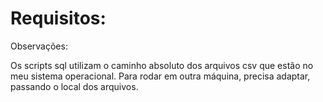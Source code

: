 # Requisitos:


Observações:

Os scripts sql utilizam o caminho absoluto dos arquivos csv que estão no meu sistema operacional. Para rodar em outra máquina, precisa adaptar, passando o local dos arquivos.

